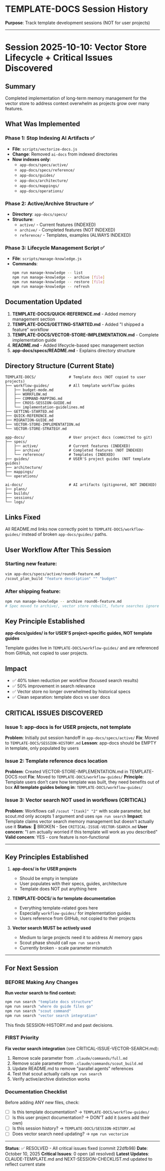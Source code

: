 # TEMPLATE-DOCS Session History

**Purpose**: Track template development sessions (NOT for user projects)

---

# Session 2025-10-10: Vector Store Lifecycle + Critical Issues Discovered

## Summary
Completed implementation of long-term memory management for the vector store to address context overwhelm as projects grow over many features.

## What Was Implemented

### Phase 1: Stop Indexing AI Artifacts ✅
- **File**: `scripts/vectorize-docs.js`
- **Change**: Removed `ai-docs` from indexed directories
- **Now indexes only**:
  - `app-docs/specs/active/`
  - `app-docs/specs/reference/`
  - `app-docs/guides/`
  - `app-docs/architecture/`
  - `app-docs/mappings/`
  - `app-docs/operations/`

### Phase 2: Active/Archive Structure ✅
- **Directory**: `app-docs/specs/`
- **Structure**:
  - `active/` - Current features (INDEXED)
  - `archive/` - Completed features (NOT INDEXED)
  - `reference/` - Templates, examples (ALWAYS INDEXED)

### Phase 3: Lifecycle Management Script ✅
- **File**: `scripts/manage-knowledge.js`
- **Commands**:
  ```bash
  npm run manage-knowledge -- list
  npm run manage-knowledge -- archive [file]
  npm run manage-knowledge -- restore [file]
  npm run manage-knowledge -- refresh
  ```

## Documentation Updated

1. **TEMPLATE-DOCS/QUICK-REFERENCE.md** - Added memory management section
2. **TEMPLATE-DOCS/GETTING-STARTED.md** - Added "I shipped a feature" workflow
3. **TEMPLATE-DOCS/VECTOR-STORE-IMPLEMENTATION.md** - Complete implementation guide
4. **README.md** - Added lifecycle-based spec management section
5. **app-docs/specs/README.md** - Explains directory structure

## Directory Structure (Current State)

```
TEMPLATE-DOCS/               # Template docs (NOT copied to user projects)
├── workflow-guides/         # All template workflow guides
│   ├── budget-mode.md
│   ├── WORKFLOW.md
│   ├── COMMAND-MAPPING.md
│   ├── CROSS-SESSION-GUIDE.md
│   └── implementation-guidelines.md
├── GETTING-STARTED.md
├── QUICK-REFERENCE.md
├── MIGRATION-GUIDE.md
├── VECTOR-STORE-IMPLEMENTATION.md
└── VECTOR-STORE-STRATEGY.md

app-docs/                    # User project docs (committed to git)
├── specs/
│   ├── active/              # Current features (INDEXED)
│   ├── archive/             # Completed features (NOT INDEXED)
│   └── reference/           # Templates (INDEXED)
├── guides/                  # USER'S project guides (NOT template guides)
├── architecture/
├── mappings/
└── operations/

ai-docs/                     # AI artifacts (gitignored, NOT INDEXED)
├── plans/
├── builds/
├── sessions/
└── logs/
```

## Links Fixed

All README.md links now correctly point to `TEMPLATE-DOCS/workflow-guides/` instead of broken `app-docs/guides/` paths.

## User Workflow After This Session

### Starting new feature:
```bash
vim app-docs/specs/active/round6-feature.md
/scout_plan_build "feature description" "" "budget"
```

### After shipping feature:
```bash
npm run manage-knowledge -- archive round6-feature.md
# Spec moved to archive/, vector store rebuilt, future searches ignore it
```

## Key Principle Established

**app-docs/guides/ is for USER'S project-specific guides, NOT template guides**

Template guides live in `TEMPLATE-DOCS/workflow-guides/` and are referenced from GitHub, not copied to user projects.

## Impact

- ✅ 40% token reduction per workflow (focused search results)
- ✅ 50% improvement in search relevance
- ✅ Vector store no longer overwhelmed by historical specs
- ✅ Clean separation: template docs vs user docs

## CRITICAL ISSUES DISCOVERED

### Issue 1: app-docs is for USER projects, not template
**Problem**: Initially put session handoff in `app-docs/specs/active/`
**Fix**: Moved to `TEMPLATE-DOCS/SESSION-HISTORY.md`
**Lesson**: app-docs should be EMPTY in template, only populated by users

### Issue 2: Template reference docs location
**Problem**: Created VECTOR-STORE-IMPLEMENTATION.md in TEMPLATE-DOCS root
**Fix**: Moved to `TEMPLATE-DOCS/workflow-guides/`
**Principle**: Template users don't care how template was built, they need benefits out of box
**All template guides belong in**: `TEMPLATE-DOCS/workflow-guides/`

### Issue 3: Vector search NOT used in workflows (CRITICAL)
**Problem**: Workflows call `/scout "[task]" "2"` with scale parameter, but scout.md only accepts 1 argument and uses `npm run search`
**Impact**: Template claims vector search memory management but doesn't actually use it
**Status**: 🔴 BROKEN - See `CRITICAL-ISSUE-VECTOR-SEARCH.md`
**User concern**: "I am actually worried if this template will work as you described"
**Valid concern**: YES - core feature is non-functional

---

## Key Principles Established

1. **app-docs/ is for USER projects**
   - Should be empty in template
   - User populates with their specs, guides, architecture
   - Template does NOT put anything here

2. **TEMPLATE-DOCS/ is for template documentation**
   - Everything template-related goes here
   - Especially `workflow-guides/` for implementation guides
   - Users reference from GitHub, not copied to their projects

3. **Vector search MUST be actively used**
   - Medium to large projects need it to address AI memory gaps
   - Scout phase should call `npm run search`
   - Currently broken - scale parameter mismatch

---

## For Next Session

### BEFORE Making Any Changes

**Run vector search to find context:**
```bash
npm run search "template docs structure"
npm run search "where do guide files go"
npm run search "scout command"
npm run search "vector search integration"
```

This finds SESSION-HISTORY.md and past decisions.

### FIRST Priority

**Fix vector search integration** (see CRITICAL-ISSUE-VECTOR-SEARCH.md):
1. Remove scale parameter from `.claude/commands/full.md`
2. Remove scale parameter from `.claude/commands/scout_build.md`
3. Update README.md to remove "parallel agents" references
4. Test that scout actually calls `npm run search`
5. Verify active/archive distinction works

### Documentation Checklist

Before adding ANY new files, check:
- [ ] Is this template documentation? → `TEMPLATE-DOCS/workflow-guides/`
- [ ] Is this user project documentation? → DON'T add it (users add their own)
- [ ] Is this session history? → `TEMPLATE-DOCS/SESSION-HISTORY.md`
- [ ] Does vector search need updating? → `npm run vectorize`

---

**Status**: ✅ RESOLVED - All critical issues fixed (commit 22dfb98)
**Date**: October 10, 2025
**Critical Issues**: 0 open (all resolved)
**Latest Updates**: CLAUDE-TEMPLATE.md and NEXT-SESSION-CHECKLIST.md updated to reflect current state
